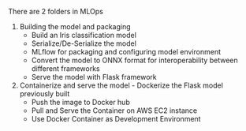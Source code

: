 There are 2 folders in MLOps
1) Building the model and packaging
	- Build an Iris classification model
	- Serialize/De-Serialize the model
	- MLflow for packaging and configuring model environment
	- Convert the model to ONNX format for interoperability between different frameworks
	- Serve the model with Flask framework
2) Containerize and serve the model
        - Dockerize the Flask model previously built
	- Push the image to Docker hub
	- Pull and Serve the Container on AWS EC2 instance
	- Use Docker Container as Development Environment